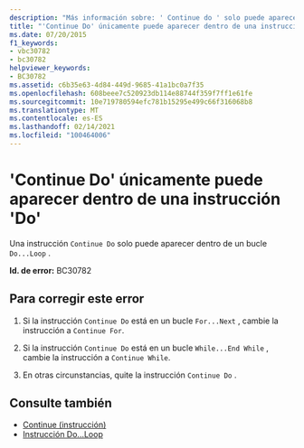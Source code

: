 ```yaml
---
description: "Más información sobre: ' Continue do ' solo puede aparecer dentro de una instrucción ' do '"
title: "'Continue Do' únicamente puede aparecer dentro de una instrucción 'Do'"
ms.date: 07/20/2015
f1_keywords:
- vbc30782
- bc30782
helpviewer_keywords:
- BC30782
ms.assetid: c6b35e63-4d84-449d-9685-41a1bc0a7f35
ms.openlocfilehash: 608beee7c520923db114e88744f359f7ff1e61fe
ms.sourcegitcommit: 10e719780594efc781b15295e499c66f316068b8
ms.translationtype: MT
ms.contentlocale: es-ES
ms.lasthandoff: 02/14/2021
ms.locfileid: "100464006"
---
```

# <a name="continue-do-can-only-appear-inside-a-do-statement"></a>'Continue Do' únicamente puede aparecer dentro de una instrucción 'Do'

Una instrucción `Continue Do` solo puede aparecer dentro de un bucle `Do...Loop` .  
  
 **Id. de error:** BC30782  
  
## <a name="to-correct-this-error"></a>Para corregir este error  
  
1. Si la instrucción `Continue Do` está en un bucle `For...Next` , cambie la instrucción a `Continue For`.  
  
2. Si la instrucción `Continue Do` está en un bucle `While...End While` , cambie la instrucción a `Continue While`.  
  
3. En otras circunstancias, quite la instrucción `Continue Do` .  
  
## <a name="see-also"></a>Consulte también

- [Continue (instrucción)](../language-reference/statements/continue-statement.md)
- [Instrucción Do...Loop](../language-reference/statements/do-loop-statement.md)
